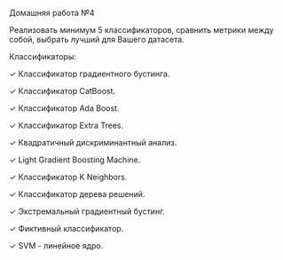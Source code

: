 Домашняя работа №4

Реализовать минимум 5 классификаторов, сравнить метрики между собой, выбрать лучший для Вашего датасета.

Классификаторы:

✓ Классификатор градиентного бустинга.

✓ Классификатор CatBoost. 

✓ Классификатор Ada Boost.

✓ Классификатор Extra Trees.

✓ Квадратичный дискриминантный анализ. 	

✓ Light Gradient Boosting Machine. 

✓ Классификатор K Neighbors. 

✓ Классификатор дерева решений. 

✓ Экстремальный градиентный бустинг.

✓ Фиктивный классификатор.  

✓ SVM - линейное ядро.

